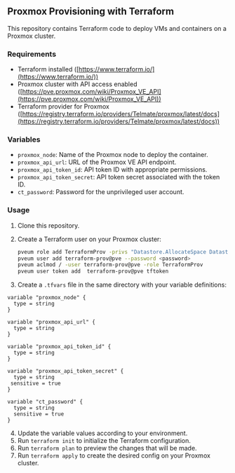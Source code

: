 ## Proxmox Provisioning with Terraform

This repository contains Terraform code to deploy VMs and containers on a
Proxmox cluster.

### Requirements

- Terraform installed ([https://www.terraform.io/](https://www.terraform.io/))
- Proxmox cluster with API access enabled
  ([https://pve.proxmox.com/wiki/Proxmox_VE_API](https://pve.proxmox.com/wiki/Proxmox_VE_API))
- Terraform provider for Proxmox
  ([https://registry.terraform.io/providers/Telmate/proxmox/latest/docs](https://registry.terraform.io/providers/Telmate/proxmox/latest/docs))

### Variables

- `proxmox_node`: Name of the Proxmox node to deploy the container.
- `proxmox_api_url`: URL of the Proxmox VE API endpoint.
- `proxmox_api_token_id`: API token ID with appropriate permissions.
- `proxmox_api_token_secret`: API token secret associated with the token ID.
- `ct_password`: Password for the unprivileged user account.

### Usage

1. Clone this repository.
2. Create a Terraform user on your Proxmox cluster:
   ```bash
   pveum role add TerraformProv -privs "Datastore.AllocateSpace Datastore.Audit Pool.Allocate Sys.Audit Sys.Console Sys.Modify VM.Allocate VM.Audit VM.Clone VM.Config.CDROM VM.Config.Cloudinit VM.Config.CPU VM.Config.Disk VM.Config.HWType VM.Config.Memory VM.Config.Network VM.Config.Options VM.Migrate VM.Monitor VM.PowerMgmt SDN.Use" 
   pveum user add terraform-prov@pve --password <password>
   pveum aclmod / -user terraform-prov@pve -role TerraformProv
   pveum user token add  terraform-prov@pve tftoken
   ```

3. Create a `.tfvars` file in the same directory with your variable definitions:

```
variable "proxmox_node" {
  type = string
}

variable "proxmox_api_url" {
  type = string
}

variable "proxmox_api_token_id" {
  type = string
}

variable "proxmox_api_token_secret" {
  type = string
 sensitive = true
}

variable "ct_password" {
  type = string
  sensitive = true
}
```

4. Update the variable values according to your environment.
5. Run `terraform init` to initialize the Terraform configuration.
6. Run `terraform plan` to preview the changes that will be made.
7. Run `terraform apply` to create the desired config on your Proxmox cluster.
